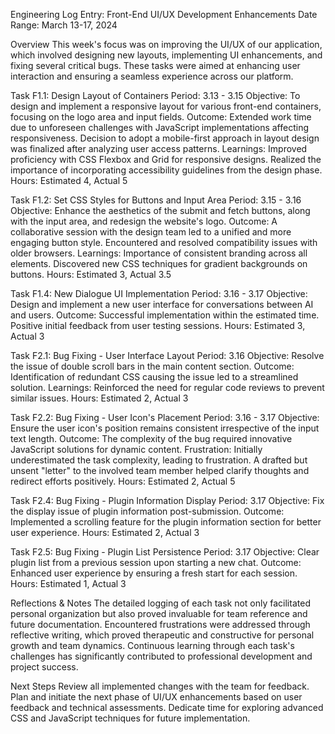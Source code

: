 Engineering Log Entry: Front-End UI/UX Development Enhancements
Date Range: March 13-17, 2024
 
Overview
This week's focus was on improving the UI/UX of our application, which involved designing new layouts, implementing UI enhancements, and fixing several critical bugs. These tasks were aimed at enhancing user interaction and ensuring a seamless experience across our platform.
 
Task F1.1: Design Layout of Containers
Period: 3.13 - 3.15
Objective: To design and implement a responsive layout for various front-end containers, focusing on the logo area and input fields.
Outcome:
Extended work time due to unforeseen challenges with JavaScript implementations affecting responsiveness.
Decision to adopt a mobile-first approach in layout design was finalized after analyzing user access patterns.
Learnings:
Improved proficiency with CSS Flexbox and Grid for responsive designs.
Realized the importance of incorporating accessibility guidelines from the design phase.
Hours: Estimated 4, Actual 5
 
Task F1.2: Set CSS Styles for Buttons and Input Area
Period: 3.15 - 3.16
Objective: Enhance the aesthetics of the submit and fetch buttons, along with the input area, and redesign the website's logo.
Outcome:
A collaborative session with the design team led to a unified and more engaging button style.
Encountered and resolved compatibility issues with older browsers.
Learnings:
Importance of consistent branding across all elements.
Discovered new CSS techniques for gradient backgrounds on buttons.
Hours: Estimated 3, Actual 3.5
 
Task F1.4: New Dialogue UI Implementation
Period: 3.16 - 3.17
Objective: Design and implement a new user interface for conversations between AI and users.
Outcome:
Successful implementation within the estimated time.
Positive initial feedback from user testing sessions.
Hours: Estimated 3, Actual 3
 
Task F2.1: Bug Fixing - User Interface Layout
Period: 3.16
Objective: Resolve the issue of double scroll bars in the main content section.
Outcome:
Identification of redundant CSS causing the issue led to a streamlined solution.
Learnings:
Reinforced the need for regular code reviews to prevent similar issues.
Hours: Estimated 2, Actual 3
 
Task F2.2: Bug Fixing - User Icon's Placement
Period: 3.16 - 3.17
Objective: Ensure the user icon's position remains consistent irrespective of the input text length.
Outcome:
The complexity of the bug required innovative JavaScript solutions for dynamic content.
Frustration:
Initially underestimated the task complexity, leading to frustration. A drafted but unsent "letter" to the involved team member helped clarify thoughts and redirect efforts positively.
Hours: Estimated 2, Actual 5
 
Task F2.4: Bug Fixing - Plugin Information Display
Period: 3.17
Objective: Fix the display issue of plugin information post-submission.
Outcome:
Implemented a scrolling feature for the plugin information section for better user experience.
Hours: Estimated 2, Actual 3
 
Task F2.5: Bug Fixing - Plugin List Persistence
Period: 3.17
Objective: Clear plugin list from a previous session upon starting a new chat.
Outcome:
Enhanced user experience by ensuring a fresh start for each session.
Hours: Estimated 1, Actual 3
 
Reflections & Notes
The detailed logging of each task not only facilitated personal organization but also proved invaluable for team reference and future documentation.
Encountered frustrations were addressed through reflective writing, which proved therapeutic and constructive for personal growth and team dynamics.
Continuous learning through each task's challenges has significantly contributed to professional development and project success.
 
Next Steps
Review all implemented changes with the team for feedback.
Plan and initiate the next phase of UI/UX enhancements based on user feedback and technical assessments.
Dedicate time for exploring advanced CSS and JavaScript techniques for future implementation.


